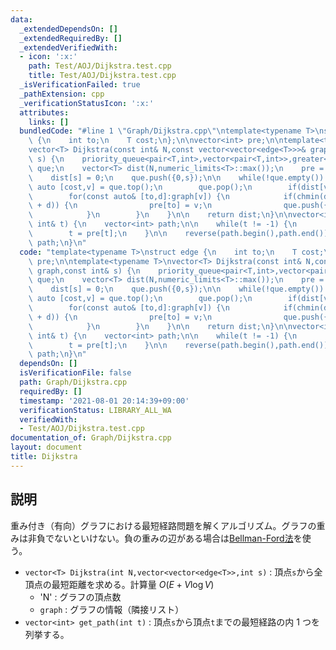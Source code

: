 ```yaml
---
data:
  _extendedDependsOn: []
  _extendedRequiredBy: []
  _extendedVerifiedWith:
  - icon: ':x:'
    path: Test/AOJ/Dijkstra.test.cpp
    title: Test/AOJ/Dijkstra.test.cpp
  _isVerificationFailed: true
  _pathExtension: cpp
  _verificationStatusIcon: ':x:'
  attributes:
    links: []
  bundledCode: "#line 1 \"Graph/Dijkstra.cpp\"\ntemplate<typename T>\nstruct edge\
    \ {\n    int to;\n    T cost;\n};\n\nvector<int> pre;\n\ntemplate<typename T>\n\
    vector<T> Dijkstra(const int& N,const vector<vector<edge<T>>>& graph,const int&\
    \ s) {\n    priority_queue<pair<T,int>,vector<pair<T,int>>,greater<pair<T,int>>>\
    \ que;\n    vector<T> dist(N,numeric_limits<T>::max());\n    pre = vector<int>(N,-1);\n\
    \    dist[s] = 0;\n    que.push({0,s});\n\n    while(!que.empty()) {\n       \
    \ auto [cost,v] = que.top();\n        que.pop();\n        if(dist[v] < cost) continue;\n\
    \        for(const auto& [to,d]:graph[v]) {\n            if(chmin(dist[to],dist[v]\
    \ + d)) {\n                pre[to] = v;\n                que.push({dist[to],to});\n\
    \            }\n        }\n    }\n\n    return dist;\n}\n\nvector<int> GetPath(cosnt\
    \ int& t) {\n    vector<int> path;\n\n    while(t != -1) {\n        path.push_back(t);\n\
    \        t = pre[t];\n    }\n\n    reverse(path.begin(),path.end());\n    return\
    \ path;\n}\n"
  code: "template<typename T>\nstruct edge {\n    int to;\n    T cost;\n};\n\nvector<int>\
    \ pre;\n\ntemplate<typename T>\nvector<T> Dijkstra(const int& N,const vector<vector<edge<T>>>&\
    \ graph,const int& s) {\n    priority_queue<pair<T,int>,vector<pair<T,int>>,greater<pair<T,int>>>\
    \ que;\n    vector<T> dist(N,numeric_limits<T>::max());\n    pre = vector<int>(N,-1);\n\
    \    dist[s] = 0;\n    que.push({0,s});\n\n    while(!que.empty()) {\n       \
    \ auto [cost,v] = que.top();\n        que.pop();\n        if(dist[v] < cost) continue;\n\
    \        for(const auto& [to,d]:graph[v]) {\n            if(chmin(dist[to],dist[v]\
    \ + d)) {\n                pre[to] = v;\n                que.push({dist[to],to});\n\
    \            }\n        }\n    }\n\n    return dist;\n}\n\nvector<int> GetPath(cosnt\
    \ int& t) {\n    vector<int> path;\n\n    while(t != -1) {\n        path.push_back(t);\n\
    \        t = pre[t];\n    }\n\n    reverse(path.begin(),path.end());\n    return\
    \ path;\n}\n"
  dependsOn: []
  isVerificationFile: false
  path: Graph/Dijkstra.cpp
  requiredBy: []
  timestamp: '2021-08-01 20:14:39+09:00'
  verificationStatus: LIBRARY_ALL_WA
  verifiedWith:
  - Test/AOJ/Dijkstra.test.cpp
documentation_of: Graph/Dijkstra.cpp
layout: document
title: Dijkstra
---
```


## 説明

重み付き（有向）グラフにおける最短経路問題を解くアルゴリズム。グラフの重みは非負でないといけない。負の重みの辺がある場合は[Bellman-Ford法](https://maguroplusia.github.io/Library/Graph/BellmanFord.cpp)を使う。

- `vector<T> Dijkstra(int N,vector<vector<edge<T>>,int s)` : 頂点`s`から全頂点の最短距離を求める。計算量 $O(E + V \log V)$
    - 'N' : グラフの頂点数
    - `graph` : グラフの情報（隣接リスト）
- `vector<int> get_path(int t)` : 頂点`s`から頂点`t`までの最短経路の内 $1$ つを列挙する。
